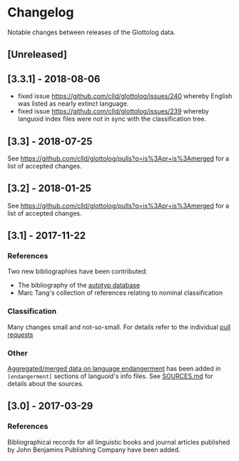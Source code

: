 # Changelog

Notable changes between releases of the Glottolog data.


## [Unreleased]


## [3.3.1] - 2018-08-06

- fixed issue https://github.com/clld/glottolog/issues/240 whereby English was
  listed as nearly extinct language.
- fixed issue https://github.com/clld/glottolog/issues/239 whereby languoid index
  files were not in sync with the classification tree.


## [3.3] - 2018-07-25

See https://github.com/clld/glottolog/pulls?q=is%3Apr+is%3Amerged for a list of
accepted changes.


## [3.2] - 2018-01-25

See https://github.com/clld/glottolog/pulls?q=is%3Apr+is%3Amerged for a list of
accepted changes.


## [3.1] - 2017-11-22

### References

Two new bibliographies have been contributed:
- The bibliography of the [autotyp database](https://github.com/autotyp/autotyp-data)
- Marc Tang's collection of references relating to nominal classification


### Classification

Many changes small and not-so-small. For details refer to the individual
[pull requests](https://github.com/clld/glottolog/pulls?q=is%3Apr+is%3Aclosed)


### Other

[Aggregated/merged data on language endangerment](https://github.com/clld/glottolog/pulls?q=is%3Apr+is%3Aclosed) 
has been added in `[endangerment]` sections of languoid's info files.
See [SOURCES.md](SOURCES.md) for details about the sources.


## [3.0] - 2017-03-29

### References

Bibliographical records for all linguistic books and journal articles
published by John Benjamins Publishing Company have been added.



